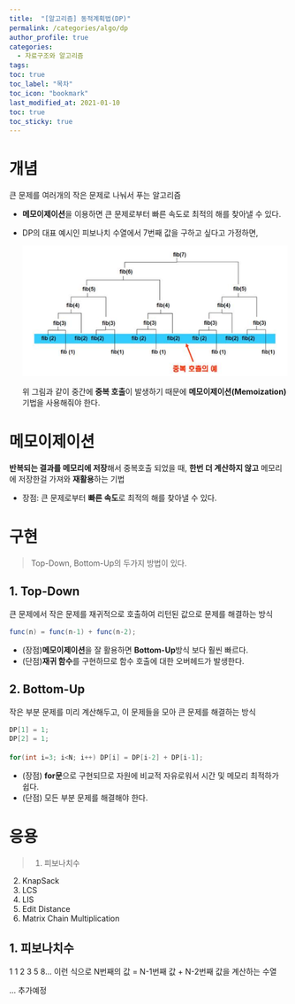 ```yaml
---
title:  "[알고리즘] 동적계획법(DP)"
permalink: /categories/algo/dp
author_profile: true
categories:
  - 자료구조와 알고리즘
tags:
toc: true
toc_label: "목차"
toc_icon: "bookmark"
last_modified_at: 2021-01-10
toc: true
toc_sticky: true
---
```

# 개념

큰 문제를 여러개의 작은 문제로 나눠서 푸는 알고리즘

- **메모이제이션**을 이용하면 큰 문제로부터 빠른 속도로 최적의 해를 찾아낼 수 있다.
- DP의 대표 예시인 피보나치 수열에서 7번째 값을 구하고 싶다고 가정하면,

    ![dp](/assets/images/fibo_dp.jpg)

    위 그림과 같이 중간에 **중복 호출**이 발생하기 때문에 **메모이제이션(Memoization)** 기법을 사용해줘야 한다.

# 메모이제이션

**반복되는 결과를 메모리에 저장**해서 중복호출 되었을 때, **한번 더 계산하지 않고** 메모리에 저장한걸 가져와 **재활용**하는 기법

- 장점: 큰 문제로부터 **빠른 속도**로 최적의 해를 찾아낼 수 있다.

# 구현

> Top-Down, Bottom-Up의 두가지 방법이 있다.

## 1. Top-Down

큰 문제에서 작은 문제를 재귀적으로 호출하여 리턴된 값으로 문제를 해결하는 방식

```java
func(n) = func(n-1) + func(n-2);
```

- (장점)**메모이제이션**을 잘 활용하면 **Bottom-Up**방식 보다 훨씬 빠르다.
- (단점)**재귀 함수**를 구현하므로 함수 호출에 대한 오버헤드가 발생한다.

## 2. Bottom-Up

작은 부분 문제를 미리 계산해두고, 이 문제들을 모아 큰 문제를 해결하는 방식

```java
DP[1] = 1;
DP[2] = 1;

for(int i=3; i<N; i++) DP[i] = DP[i-2] + DP[i-1];
```

- (장점) **for문**으로 구현되므로 자원에 비교적 자유로워서 시간 및 메모리 최적하가 쉽다.
- (단점) 모든 부분 문제를 해결해야 한다.

# 응용

> 1. 피보나치수
2. KnapSack
3. LCS
4. LIS
5. Edit Distance
6. Matrix Chain Multiplication

## 1. 피보나치수

1 1 2 3 5 8... 이런 식으로 N번째의 값 = N-1번째 값 + N-2번째 값을 계산하는 수열

... 추가예정